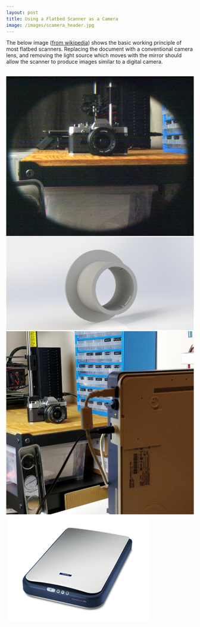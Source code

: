 ```yaml
---
layout: post
title: Using a Flatbed Scanner as a Camera
image: /images/scamera_header.jpg
---
```


The below image ([from wikipedia](https://en.wikipedia.org/wiki/Image_scanner#Flatbed)) shows the basic working principle of most flatbed scanners. Replacing the document with a conventional camera lens, and removing the light source which moves with the mirror should allow the scanner to produce images similar to a digital camera.

<img src="https://upload.wikimedia.org/wikipedia/commons/thumb/6/6d/CPT_Hardware-Input-scanner-flatbed.svg/1920px-CPT_Hardware-Input-scanner-flatbed.svg.png" alt="" class="inline">

<img src="/images/scamera_image_1.jpg" alt="" class="inline">
<img src="/images/scamera_cad.JPG" alt="" class="inline">
<img src="/images/scamera_setup_1.jpg" alt="" class="inline">
<img src="/images/epson_1.png" alt="" class="inline">
